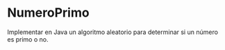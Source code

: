# NumeroPrimo
Implementar en Java un algoritmo aleatorio para determinar si un número es primo o no.
